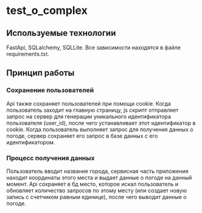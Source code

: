 # test_o_complex

## Используемые технологии

FastApi, SQLalchemy, SQLLite.
Все зависимости находятся в файле requirements.txt.

## Принцип работы

### Сохранение пользователей

Api также сохраняет пользователей при помощи cookie. Когда пользователь заходит на главную страницу, js скрипт отправляет запрос на сервер для генерации уникального идентификатора пользователя (user_id), после чего устанавливает этот идентификатор в cookie. Когда пользователь выполняет запрос для получения данных о погоде, сервер сохраняет его запрос в базе данных с его идентификатором.

### Процесс получения данных

Пользователь вводит название города, сервисная часть приложения находит координаты этого места и выдает данные о погоде на данный момент.
Api сохраняет в бд место, которое искал пользователь и обновляет количество запросов по этому месту (или создает новую запись с счетчиком равным единице), после чего выводит данные о погоде.
